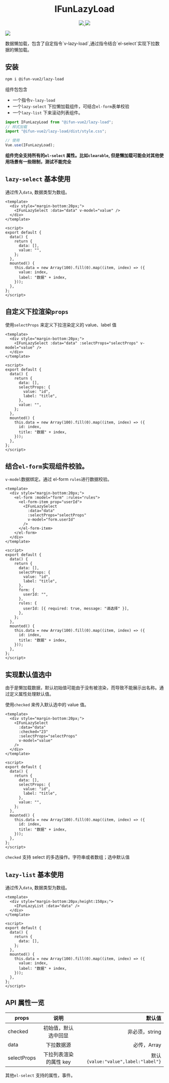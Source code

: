 <br />

<h1 align="center">IFunLazyLoad</h1>
<p align='center'>
    <a href="https://github.com/ifun-team/ifun-vue2/tree/main/packages/lazy-load">
        <img src="https://img.shields.io/npm/v/@ifun-vue2/lazy-load" />
    </a>
    <a href="https://github.com/ifun-team/ifun-vue2/tree/main/packages/lazy-load#license">
        <img src="https://img.shields.io/npm/l/@ifun-vue2/lazy-load" />
    </a>
</p>
<a href="https://github.com/ifun-team/ifun-vue2/actions/workflows/main.yml">
        <img src="https://github.com/ifun-team/ifun-vue2/actions/workflows/main.yml/badge.svg" />
    </a>

<br />
<p>数据懒加载，包含了自定指令`v-lazy-load`,通过指令结合`el-select`实现下拉数据的懒加载。</p>

## 安装

```sh
npm i @ifun-vue2/lazy-load
```

组件包包含

- 一个指令`v-lazy-load`
- 一个`lazy-select` 下拉懒加载组件，可结合`el-form`表单校验
- 一个`lazy-list` 下来滚动列表组件。

```js
import IFunLazyLoad from "@ifun-vue2/lazy-load";
// 样式加载
import "@ifun-vue2/lazy-load/dist/style.css";

// 使用
Vue.use(IFunLazyLoad);
```

**组件完全支持所有的`el-select` 属性。比如`clearable`, 但是懒加载可能会对其他使用场景有一些限制，测试不能完全**

## `lazy-select` 基本使用

通过传入`data`, 数据类型为数组。

```vue
<template>
  <div style="margin-bottom:20px;">
    <IFunLazySelect :data="data" v-model="value" />
  </div>
</template>

<script>
export default {
  data() {
    return {
      data: [],
      value: "",
    };
  },
  mounted() {
    this.data = new Array(100).fill(0).map((item, index) => ({
      value: index,
      label: "数据" + index,
    }));
  },
};
</script>
```

## 自定义下拉渲染`props`

使用`selectProps` 来定义下拉渲染定义的 value、label 值

```vue
<template>
  <div style="margin-bottom:20px;">
    <IFunLazySelect :data="data" :selectProps="selectProps" v-model="value" />
  </div>
</template>

<script>
export default {
  data() {
    return {
      data: [],
      selectProps: {
        value: "id",
        label: "title",
      },
      value: "",
    };
  },
  mounted() {
    this.data = new Array(100).fill(0).map((item, index) => ({
      id: index,
      title: "数据" + index,
    }));
  },
};
</script>
```

## 结合`el-form`实现组件校验。

`v-model`数据绑定。通过 el-form `rules`进行数据校验。

```vue
<template>
  <div style="margin-bottom:20px;">
    <el-form :model="form" :rules="rules">
      <el-form-item prop="userId">
        <IFunLazySelect
          :data="data"
          :selectProps="selectProps"
          v-model="form.userId"
        />
      </el-form-item>
    </el-form>
  </div>
</template>

<script>
export default {
  data() {
    return {
      data: [],
      selectProps: {
        value: "id",
        label: "title",
      },
      form: {
        userId: "",
      },
      rules: {
        userId: [{ required: true, message: "请选择" }],
      },
    };
  },
  mounted() {
    this.data = new Array(100).fill(0).map((item, index) => ({
      id: index,
      title: "数据" + index,
    }));
  },
};
</script>
```

## 实现默认值选中

由于是懒加载数据，默认初始值可能由于没有被渲染，而导致不能展示出名称。通过定义属性处理默认值。

使用`checked` 来传入默认选中的 value 值。

```vue
<template>
  <div style="margin-bottom:20px;">
    <IFunLazySelect
      :data="data"
      :checked="23"
      :selectProps="selectProps"
      v-model="value"
    />
  </div>
</template>

<script>
export default {
  data() {
    return {
      data: [],
      selectProps: {
        value: "id",
        label: "title",
      },
      value: "",
    };
  },
  mounted() {
    this.data = new Array(100).fill(0).map((item, index) => ({
      id: index,
      title: "数据" + index,
    }));
  },
};
</script>
```

`checked` 支持 select 的多选操作。字符串或者数组；选中默认值

## `lazy-list` 基本使用

通过传入`data`, 数据类型为数组。

```vue
<template>
  <div style="margin-bottom:20px;height:150px;">
    <IFunLazyList :data="data" />
  </div>
</template>

<script>
export default {
  data() {
    return {
      data: [],
    };
  },
  mounted() {
    this.data = new Array(100).fill(0).map((item, index) => ({
      value: index,
      label: "数据" + index,
    }));
  },
};
</script>
```

## API 属性一览

| props       |          说明          |                              默认值 |
| ----------- | :--------------------: | ----------------------------------: |
| checked     |  初始值，默认选中回显  |                      非必须，string |
| data        |       下拉数据源       |                         必传，Array |
| selectProps | 下拉列表渲染的属性 key | 默认`{value:"value",label:"label"}` |

其他`el-select` 支持的属性，事件。
